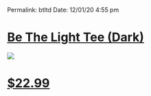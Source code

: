 
Permalink: btltd
Date: 12/01/20 4:55 pm

# [Be The Light Tee (Dark)](https://teespring.com/light-nash?pid=369&cid=6529)

![](https://vangogh.teespring.com/v3/image/N7hk7ZhixMBzFNIv0Ah_LT5bHlc/480/560.jpg)

# [$22.99](https://teespring.com/light-nash?pid=369&cid=6529)
